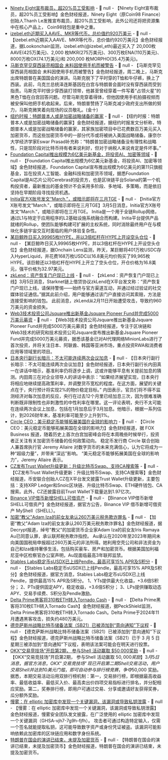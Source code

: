- [Ninety Eight宣布裁员，超20%员工受影响](https://x.com/imlethanh98/status/1897075514327912687) - 📰 null - 【Ninety Eight宣布裁员，超20%员工受影响】金色财经报道，Ninety Eight（原Coin98 Finance）创始人Thanh Le发推宣布裁员，超20%员工受影响，此外公司还将把资源集中在核心产品上， Coin98钱包是重中之重。
- [izebel.eth近期买入AAVE、MKR等代币，总价值约920万美元](https://x.com/lookonchain/status/1897166635791962220) - 📰 null - 【izebel.eth近期买入AAVE、MKR等代币，总价值约920万美元】金色财经报道，据Lookonchain监测，izebel.eth(@izebel_eth)最近买入了 20,000枚AAVE(425万美元)、2,000 枚MKR(275万美元)、300万枚ENA(110万美元)、8000万枚OX(74.1万美元)和 200,000 枚MORPHO(35.4万美元)。
- [马斯克罕见穿西装亮相国会 未料因使用手机而被警告]() - 📰 null - 【马斯克罕见穿西装亮相国会 未料因使用手机而被警告】金色财经报道，周二晚上，马斯克出席特朗普在美国国会的演讲。马斯克脱下了平时穿的T恤和牛仔裤，换上了西装。此前，乌克兰总统泽连斯基因在白宫与特朗普会面时没有穿西装而受到指责。马斯克平时很少穿西装打领带，他甚至曾经穿着一件写着“占领火星”的黑色T恤在白宫回答问题。尽管马斯克穿着得体，但他因使用手机拍摄视频而被安保叫他把手机收起来。后来，特朗普赞扬了马斯克减少政府支出所做的努力，马斯克微笑着向现场的议员敬礼。(金十)
- [纽约时报：特朗普本人或是加密战略储备的赢家](https://www.nytimes.com/2025/03/04/business/dealbook/trump-crypto-reserve-what-we-know.html) - 📰 null - 【纽约时报：特朗普本人或是加密战略储备的赢家】金色财经报道，据纽约时报发文分析称，特朗普本人或是加密战略储备的赢家，其家族加密项目中已花费数百万美元买入加密货币，而这些加密货币中的一部分代币或将被纳入美国战略储备。康奈尔大学经济学家Eswar Prasad补充称：“特朗普加密战略储备没有理性和战略性，只是现阶段对比特币持有者来说利好，但对于纳税人来说肯定是件坏事。”
- [Foundation Capital推出规模为6亿美元新基金，将投资AI、加密等领域](https://techcrunch.com/2025/03/04/foundation-capital-an-early-backer-of-solana-and-cerebras-raises-600m-fund/) - 📰 null - 【Foundation Capital推出规模为6亿美元新基金，将投资AI、加密等领域】金色财经报道，Foundation Capital宣布推出规模为6亿美元的第11只旗舰基金，旨在投资人工智能、金融科技和加密货币领域，据悉Foundation Capital是AI芯片公司Cerebras的投资方，也是区块链平台Solana的第一个机构投资者，最新推出的基金预计不会采用多阶段、多地域、多策略，而是依旧坚持在早期阶段寻找投资机遇。
- [Initia官方X账号发文“March.”，或暗示即将在三月TGE](https://x.com/initia/status/1897154130944336226) - 📰 null - 【Initia官方X账号发文“March.”，或暗示即将在三月TGE】3月5日消息，Initia官方X账号发文“March.”，或暗示即将在三月TGE。 
Initia是一个用于全链Rollup网络，通过L1与特定于应用程序的L2基础设施系统融合而构建。Initia平台提供产品就绪的Rollup，使团队能够构建可扩展的主权系统，同时消除最终用户在与模块化多链宇宙交互时面临的用户体验复杂性。
- [某巨鲸昨日买入99965枚HYPE，并以3倍杠杆在HYPE上开设空头仓位](https://x.com/OnchainLens/status/1897157768546857468) - 📰 null - 【某巨鲸昨日买入99965枚HYPE，并以3倍杠杆在HYPE上开设空头仓位】金色财经报道，据Onchain Lens监测，昨天，某巨鲸将401万枚USDC存入HyperLiquid，并花费168万枚USDC以16.8美元均价购买了99,965枚HYPE。该巨鲸还以3倍杠杆在HYPE上开立了空头仓位，开仓价格为16.8美元，强平价格为32.97美元。
- [zkLend：资产恢复门户现已上线](https://x.com/zkLend/status/1897155232309895541) - 📰 null - 【zkLend：资产恢复门户现已上线】3月5日消息，Starknet链上借贷协议zkLend在X平台发文称：“资产恢复门户现已上线，请保持警惕——始终与官方渠道互动，并通过经过验证的社交媒体验证通信。”据其此前介绍，用户能够通过该门户直接访问其索赔，方法是连接受影响的钱包。 
此前消息，zkLend从2月11日开始遭受攻击，导致约960万美元的资金损失。
- [Web3技术投资公司Jsquare推出新基金Jsquare Pioneer Fund并完成5000万美元募资](https://bitcoinist.com/jsquare-raises-50m-to-launch-pioneer-fund-accelerating-web3-development-across-asia/) - 📰 null - 【Web3技术投资公司Jsquare推出新基金Jsquare Pioneer Fund并完成5000万美元募资】金色财经报道，专注于区块链和Web3技术的研究和技术投资公司Jsquare宣布推出新基金Jsquare Pioneer Fund并完成5000万美元募资，据悉该基金已对AI代理网络MinionLabs进行了首次投资，并将关注日本、阿联酋、韩国等亚洲市场，重点投资RWA和消费者应用等领域里的项目。
- [日本央行副行长暗示：不太可能连续两次会议加息](https://xnews.jin10.com/details/165805) - 📰 null - 【日本央行副行长暗示：不太可能连续两次会议加息】金色财经报道，日本央行副行长内田真一在讲话中暗示，基准利率仍将逐步上调，这或许能够平息有关提前加息的猜测。内田周三在对企业领导人的讲话中表示：“如果经济展望实现，日本央行将相应地继续提高政策利率，并调整货币宽松的程度。在这方面，展望的关键点在于，央行预计将实现2%的物价稳定目标。” 
内田表示，官员们将不得不监测经济对每次加息的反应，央行在过去12个月里已经加息三次，因为很难准确判断既非限制性也非刺激性的中性利率在哪里。这一评论表明，央行不太可能在连续两次会议上加息，包括在1月加息后于3月加息。他暗示，根据一系列估计，到2026财年末，基准利率可能至少上升到1%。
- [Circle CEO：美元稳定币能够拓展美国在全球的影响力](https://www.foxbusiness.com/media/americas-first-digital-currency-technology-superpower-dollar-profound-impact-ceo-signals?%3Fintcmp=tw_fbn&intcmp=tw_fbn) - 📰 null - 【Circle CEO：美元稳定币能够拓展美国在全球的影响力】金色财经报道，据 FOX Business 报道，随着历史上首次白宫加密峰会将在本周晚些时候举行，投资者正关注有关加密货币储备的任何政策动向。 
稳定币发行商 Circle 联合创始人兼首席执行官 Jeremy Allaire 对数字货币的未来充满信心，认为它将成为一种“超级力量”，并带来“深远”影响。 
“美元稳定币能够拓展美国在全球的影响力”，Jeremy Allaire 表示。
- [CZ发布Trust Wallet升级更新：升级比特币Swap、支持CA搜索等](https://x.com/cz_binance/status/1897041703917552063) - 📰 null - 【CZ发布Trust Wallet升级更新：升级比特币Swap、支持CA搜索等】金色财经报道，币安联合创始人CZ在X平台发文披露Trust Wallet升级更新，主要包括：支持XRP Ledger和Snoic区块链、升级比特币Swap、ETH硬件钱包、CA搜索。此外，CZ还披露目前Trust Wallet下载量达到1.97亿次。
- [Binance VIP借币新增SHELL可借资产]() - 📰 null - 【Binance VIP借币新增SHELL可借资产】金色财经报道，据官方公告，Binance VIP 借币新增可借资产 MyShell（SHELL）。
- [加密“教父"Adam Iza的前女友承认260万美元税务欺诈罪名](https://decrypt.co/308699/former-girlfriend-la-godfather-agrees-plead-guilty-tax-fraud) - 📰 null - 【加密“教父"Adam Iza的前女友承认260万美元税务欺诈罪名】金色财经报道，据Decrypt报道，绰号"教父"的加密货币企业家Adam Iza的前女友Iris Ramaya Au已同意认罪，承认联邦税务欺诈指控。 
Au承认在2020年至2023年期间未向美国国税局申报超过260万美元的非法所得。她利用空壳公司和非法资金为自己和Iza维持奢侈生活，包括购买豪车、房产和加密货币。根据美国加利福尼亚中区检察官办公室声明，Au现面临最高3年联邦监禁。
- [Stables Labs稳定币sUSDX已上线Pendle，最高可享15% APR及S积分](https://x.com/StablesLabs/status/1897142131929833763) - 📰 null - 【Stables Labs稳定币sUSDX已上线Pendle，最高可享15% APR及S积分】金色财经报道，据官方消息，Stables Labs稳定币sUSDX已上线Pendle，提供最高15% APR及S积分。 
1、YTs提供最大化收益，+3.6倍S积分； 
2、PTs提供固定APY，稳定收益，+3.6倍S积分； 
3、LPs提供赚取动态APY、交易手续费、S积分及Pendle激励。
- [Delta Prime黑客将310枚ETH转入Tornado Cash](https://x.com/PeckShieldAlert/status/1897142363447066813) - 📰 null - 【Delta Prime黑客将310枚ETH转入Tornado Cash】金色财经报道，据PeckShield监测，Delta Prime黑客将310枚ETH转入Tornado Cash。Delta Prime于2024年11月遭遇黑客攻击，损失约480万美元。
- [德克萨斯州战略比特币储备法案（SB21）已被添加到“意向通知”下议程](https://x.com/Cointelegraph/status/1897142528585163056) - 📰 null - 【德克萨斯州战略比特币储备法案（SB21）已被添加到“意向通知”下议程】金色财经报道，德克萨斯州战略比特币储备法案（SB21）已于 3 月 5 日星期三被添加到“意向通知”下议程，表明该法案可能会在明天进行投票。
- [OKX“交易竞技场”开启第2期， 参与Shell 活动赢取 $50,000奖励]() - 📰 null - 【OKX“交易竞技场”开启第2期， 参与Shell 活动赢取 $50,000奖励】3月5日消息，据官方消息，OKX“交易竞技场”现已开启第二期 Shell 交易活动，用户交易 Shell 并达到10美元门槛，即可自动参与排行榜竞赛，争夺$50,000 奖励。 
据悉，本期交易活动沿用双排行榜机制：第一，交易排行榜，即根据最高收益率、最低收益率、最低买入价、最高卖出价四项交易指标进行排名，并分配相应奖励。第二，奖券排行榜，即用户可通过交易、分享或邀请好友获得奖券，瓜分额外奖励。
- [慢雾：在 elliptic 加密库中发现一个关键漏洞，该漏洞或导致私钥泄露](https://x.com/SlowMist_Team/status/1897133306485080377) - 📰 null - 【慢雾：在 elliptic 加密库中发现一个关键漏洞，该漏洞或导致私钥泄露】金色财经报道，慢雾安全团队发文披露，在广泛使用的 elliptic 加密库中发现一个关键漏洞（GHSA-vjh7-7g9h-fjfh）。 
攻击者可通过构造特定输入，仅需一个签名就能提取私钥，这可能导致数字资产或身份凭证被盗。该漏洞可能影响依赖此加密库的区块链应用和数字身份系统。
- [特朗普在国会的演讲已结束，未提及加密货币]() - 📰 null - 【特朗普在国会的演讲已结束，未提及加密货币】金色财经报道，特朗普在国会的演讲已结束，未提及加密货币。

